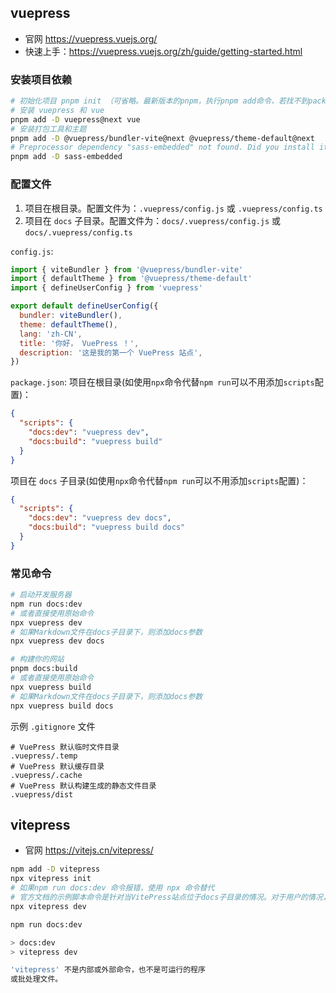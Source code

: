 ## vuepress

- 官网 https://vuepress.vuejs.org/
- 快速上手：https://vuepress.vuejs.org/zh/guide/getting-started.html

### 安装项目依赖

```bash
# 初始化项目 pnpm init （可省略。最新版本的pnpm，执行pnpm add命令，若找不到package.json文件，会自动创建）
# 安装 vuepress 和 vue
pnpm add -D vuepress@next vue
# 安装打包工具和主题
pnpm add -D @vuepress/bundler-vite@next @vuepress/theme-default@next
# Preprocessor dependency "sass-embedded" not found. Did you install it? Try `pnpm add -D sass-embedded`.
pnpm add -D sass-embedded
```

### 配置文件

1. 项目在根目录。配置文件为：`.vuepress/config.js` 或 `.vuepress/config.ts`
2. 项目在 `docs` 子目录。配置文件为：`docs/.vuepress/config.js` 或 `docs/.vuepress/config.ts`

`config.js`:

```js
import { viteBundler } from '@vuepress/bundler-vite'
import { defaultTheme } from '@vuepress/theme-default'
import { defineUserConfig } from 'vuepress'

export default defineUserConfig({
  bundler: viteBundler(),
  theme: defaultTheme(),
  lang: 'zh-CN',
  title: '你好， VuePress ！',
  description: '这是我的第一个 VuePress 站点',  
})
```

`package.json`:
项目在根目录(如使用`npx`命令代替`npm run`可以不用添加`scripts`配置)：
```json
{
  "scripts": {
    "docs:dev": "vuepress dev",
    "docs:build": "vuepress build"
  }
}
```

项目在 `docs` 子目录(如使用`npx`命令代替`npm run`可以不用添加`scripts`配置)：
```json
{
  "scripts": {
    "docs:dev": "vuepress dev docs",
    "docs:build": "vuepress build docs"
  }
}
```

### 常见命令

```bash
# 启动开发服务器
npm run docs:dev
# 或者直接使用原始命令
npx vuepress dev
# 如果Markdown文件在docs子目录下，则添加docs参数
npx vuepress dev docs

# 构建你的网站
pnpm docs:build
# 或者直接使用原始命令
npx vuepress build
# 如果Markdown文件在docs子目录下，则添加docs参数
npx vuepress build docs
```

示例 `.gitignore` 文件

```
# VuePress 默认临时文件目录
.vuepress/.temp
# VuePress 默认缓存目录
.vuepress/.cache
# VuePress 默认构建生成的静态文件目录
.vuepress/dist
```


## vitepress

- 官网 https://vitejs.cn/vitepress/

```bash
npm add -D vitepress
npx vitepress init
# 如果npm run docs:dev 命令报错，使用 npx 命令替代
# 官方文档的示例脚本命令是针对当VitePress站点位于docs子目录的情况。对于用户的情况，VitePress站点在根目录，所以脚本命令不应该包含docs。
npx vitepress dev
```

```bash
npm run docs:dev

> docs:dev
> vitepress dev

'vitepress' 不是内部或外部命令，也不是可运行的程序
或批处理文件。
```

